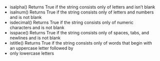 - isalpha() Returns True if the string consists only of letters and isn’t blank
- isalnum() Returns True if the string consists only of letters and numbers and is not blank
- isdecimal() Returns True if the string consists only of numeric characters and is not blank
- isspace() Returns True if the string consists only of spaces, tabs, and newlines and is not blank
- istitle() Returns True if the string consists only of words that begin with an uppercase letter followed by
- only lowercase letters